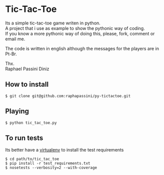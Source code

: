 Tic-Tac-Toe
===========
Its a simple tic-tac-toe game writen in python.  
A project that i use as example to show the pythonic way of coding.  
If you know a more pythonic way of doing this, please, fork, comment or email me.

The code is written in english although the messages for the players are in Pt-Br.

Thx.  
Raphael Passini Diniz  

How to install
--------------

```
$ git clone git@github.com:raphapassini/py-tictactoe.git
```

Playing
-------

```
$ python tic_tac_toe.py
```

To run tests
------------

Its better have a [virtualenv](https://pypi.python.org/pypi/virtualenv) to install
the test requirements

```
$ cd path/to/tic_tac_toe
$ pip install -r test_requirements.txt
$ nosetests --verbosity=2 --with-coverage
```
